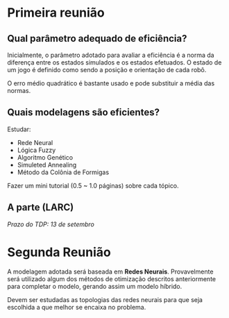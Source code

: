 # Primeira reunião

## Qual parâmetro adequado de eficiência?

Inicialmente, o parâmetro adotado para avaliar a eficiência é a norma da diferença entre os
estados simulados e os estados efetuados. O estado de um jogo é definido como sendo a posição
e orientação de cada robô.

O erro médio quadrático é bastante usado e pode substituir a média das normas.

## Quais modelagens são eficientes?

Estudar:

- Rede Neural
- Lógica Fuzzy
- Algoritmo Genético
- Simuleted Annealing
- Método da Colônia de Formigas

Fazer um mini tutorial (0.5 ~ 1.0 páginas) sobre cada tópico.

## A parte (LARC)

*Prazo do TDP: 13 de setembro*

# Segunda Reunião

A modelagem adotada será baseada em **Redes Neurais**. Provavelmente será utilizado algum dos métodos de otimização
descritos anteriormente para completar o modelo, gerando assim um modelo híbrido.

Devem ser estudadas as topologias das redes neurais para que seja escolhida a que melhor se encaixa no problema.
